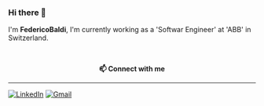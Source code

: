 ### Hi there 👋


I'm **FedericoBaldi**, I'm currently working as a 'Softwar Engineer' at 'ABB' in Switzerland.

<br />
<p align="center" style="font-weight:bold"> 📫 <b>Connect with me</b> <p>

---
  
[![LinkedIn](https://img.shields.io/badge/linkedin-%230077B5.svg?style=for-the-badge&logo=linkedin&logoColor=white)](https://www.linkedin.com/in/federicobaldi-)
[![Gmail](https://img.shields.io/badge/Gmail-D14836?style=for-the-badge&logo=gmail&logoColor=white)](mailto:federico96.baldi@gmail.com)
